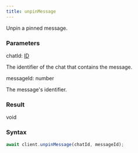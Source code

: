 ```yaml
---
title: unpinMessage
---
```


Unpin a pinned message.


### Parameters 

<div class="flex flex-col gap-3"><div><div class="font-mono"><span class="font-bold">chatId</span><span class="opacity-50">:</span> <a href="/gh/types/id"  >ID</a></div><div class="pl-3"><div class="no-margin">

The identifier of the chat that contains the message.

</div></div></div><div><div class="font-mono"><span class="font-bold">messageId</span><span class="opacity-50">:</span> <span>number</span></div><div class="pl-3"><div class="no-margin">

The message's identifier.

</div></div></div></div>

### Result 

<div class="font-mono"><span>void</span></div>

### Syntax

```ts
await client.unpinMessage(chatId, messageId);
```



